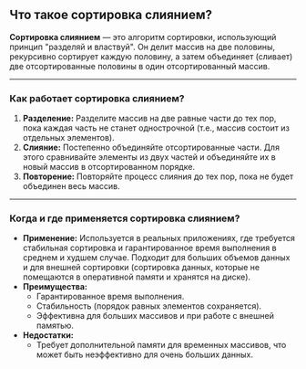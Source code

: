 ## Что такое сортировка слиянием?

**Сортировка слиянием** — это алгоритм сортировки, использующий принцип "разделяй и властвуй". Он делит массив на две половины, рекурсивно сортирует каждую половину, а затем объединяет (сливает) две отсортированные половины в один отсортированный массив.

---

### Как работает сортировка слиянием?

1. **Разделение:** Разделите массив на две равные части до тех пор, пока каждая часть не станет однострочной (т.е., массив состоит из отдельных элементов).
2. **Слияние:** Постепенно объединяйте отсортированные части. Для этого сравнивайте элементы из двух частей и объединяйте их в новый массив в отсортированном порядке.
3. **Повторение:** Повторяйте процесс слияния до тех пор, пока не будет объединен весь массив.

---

### Когда и где применяется сортировка слиянием?

- **Применение:** Используется в реальных приложениях, где требуется стабильная сортировка и гарантированное время выполнения в среднем и худшем случае. Подходит для больших объемов данных и для внешней сортировки (сортировка данных, которые не помещаются в оперативной памяти и хранятся на диске).
- **Преимущества:**
  - Гарантированное время выполнения.
  - Стабильность (порядок равных элементов сохраняется).
  - Эффективна для больших массивов и при работе с внешней памятью.
- **Недостатки:**
  - Требует дополнительной памяти для временных массивов, что может быть неэффективно для очень больших данных.